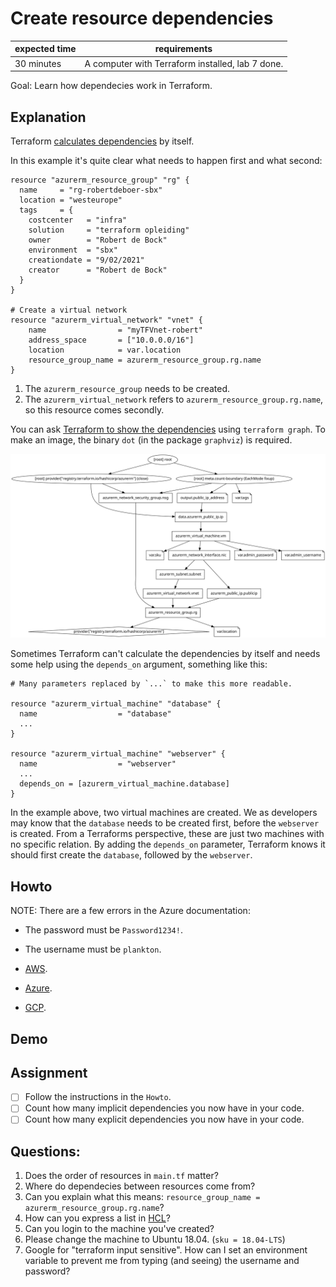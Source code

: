 # Create resource dependencies

|expected time|requirements                                    |
|-------------|------------------------------------------------|
|30 minutes   |A computer with Terraform installed, lab 7 done.|

Goal: Learn how dependecies work in Terraform.

## Explanation

Terraform [calculates dependencies](https://www.terraform.io/docs/internals/graph.html) by itself.

In this example it's quite clear what needs to happen first and what second:

```hcl
resource "azurerm_resource_group" "rg" {
  name     = "rg-robertdeboer-sbx"
  location = "westeurope"
  tags     = {
    costcenter   = "infra"
    solution     = "terraform opleiding"
    owner        = "Robert de Bock"
    environment  = "sbx"
    creationdate = "9/02/2021"
    creator      = "Robert de Bock"
  }
}

# Create a virtual network
resource "azurerm_virtual_network" "vnet" {
    name                = "myTFVnet-robert"
    address_space       = ["10.0.0.0/16"]
    location            = var.location
    resource_group_name = azurerm_resource_group.rg.name
}
```

1. The `azurerm_resource_group` needs to be created.
2. The `azurerm_virtual_network` refers to `azurerm_resource_group.rg.name`, so this resource comes secondly.

You can ask [Terraform to show the dependencies](https://www.terraform.io/docs/cli/commands/graph.html) using `terraform graph`. To make an image, the binary `dot` (in the package `graphviz`) is required.

[![A graphviz image of Terraform dependecies.](images/graph.svg)](images/graph.svg)

Sometimes Terraform can't calculate the dependencies by itself and needs some help using the `depends_on` argument, something like this:

```hcl
# Many parameters replaced by `...` to make this more readable.

resource "azurerm_virtual_machine" "database" {
  name                  = "database"
  ...
}

resource "azurerm_virtual_machine" "webserver" {
  name                  = "webserver"
  ...
  depends_on = [azurerm_virtual_machine.database]
}
```

In the example above, two virtual machines are created. We as developers may know that the `database` needs to be created first, before the `webserver` is created.
From a Terraforms perspective, these are just two machines with no specific relation. By adding the `depends_on` parameter, Terraform knows it should first create the `database`, followed by the `webserver`.

## Howto

NOTE: There are a few errors in the Azure documentation:

- The password must be `Password1234!`.
- The username must be `plankton`.

- [AWS](https://learn.hashicorp.com/tutorials/terraform/aws-dependency?in=terraform/aws-get-started).
- [Azure](https://learn.hashicorp.com/tutorials/terraform/azure-dependency?in=terraform/azure-get-started).
- [GCP](https://learn.hashicorp.com/tutorials/terraform/google-cloud-platform-dependency?in=terraform/gcp-get-started).

## Demo

## Assignment

- [ ] Follow the instructions in the `Howto`.
- [ ] Count how many implicit dependencies you now have in your code.
- [ ] Count how many explicit dependencies you now have in your code.

## Questions:

1. Does the order of resources in `main.tf` matter?
2. Where do dependecies between resources come from?
3. Can you explain what this means: `resource_group_name = azurerm_resource_group.rg.name`?
4. How can you express a list in [HCL](https://github.com/hashicorp/hcl)?
5. Can you login to the machine you've created?
6. Please change the machine to Ubuntu 18.04. (`sku = 18.04-LTS`)
7. Google for "terraform input sensitive". How can I set an environment variable to prevent me from typing (and seeing) the username and password?
